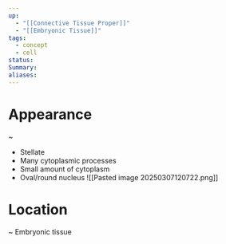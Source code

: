 ```yaml
---
up:
  - "[[Connective Tissue Proper]]"
  - "[[Embryonic Tissue]]"
tags:
  - concept
  - cell
status: 
Summary: 
aliases:
---
```

# Appearance
~
- Stellate
- Many cytoplasmic processes
- Small amount of cytoplasm
- Oval/round nucleus
![[Pasted image 20250307120722.png]]
# Location
~
Embryonic tissue

